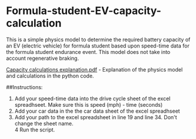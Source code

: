 # Formula-student-EV-capacity-calculation
This is a simple physics model to determine the required battery capacity of an EV (electric vehicle) for formula student based upon speed-time data for the formula student endurance event. This model does not take into account regenerative braking. 

[Capacity calculations explanation.pdf](https://github.com/chris-cooper3/Formula-student-EV-capacity-calculation/files/7171135/Capacity.calculations.explanation.pdf) - Explanation of the physics model and calculations in the python code.

##Instructions:
1. Add your speed-time data into the drive cycle sheet of the excel spreadhseet. Make sure this is speed (mph) - time (seconds)
2. Add your car data in the the car data sheet of the excel spreadhseet
3. Add your path to the excel spreadsheet in line 19 and line 34. Don't change the sheet name.  
4  Run the script.


